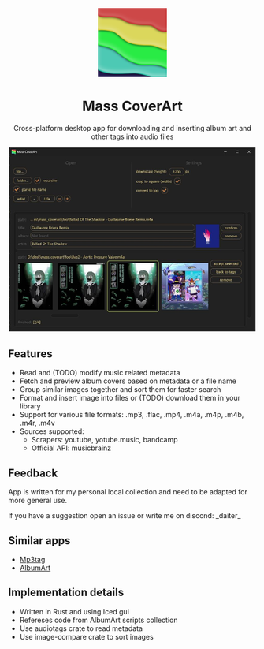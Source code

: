 <div align="center">

<img src="resources/icon.png" width="140px" />

# Mass CoverArt

Cross-platform desktop app for downloading and inserting album art and other tags into audio files

<img src="resources/preview.jpg" width="500px" />

</div>

## Features

* Read and (TODO) modify music related metadata
* Fetch and preview album covers based on metadata or a file name
* Group similar images together and sort them for faster search
* Format and insert image into files or (TODO) download them in your library
* Support for various file formats: .mp3, .flac, .mp4, .m4a, .m4p, .m4b, .m4r, .m4v
* Sources supported: 
  * Scrapers: youtube, yotube.music, bandcamp
  * Official API: musicbrainz

## Feedback

App is written for my personal local collection and need to be adapted for more general use.

If you have a suggestion open an issue or write me on discond: \_daiter\_

## Similar apps
* [Mp3tag](https://www.mp3tag.de)
* [AlbumArt](https://sourceforge.net/p/album-art)

## Implementation details
* Written in Rust and using Iced gui
* Refereses code from AlbumArt scripts collection
* Use audiotags crate to read metadata
* Use image-compare crate to sort images
